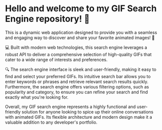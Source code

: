 <h1>Hello and welcome to my GIF Search Engine repository! 🎉</h1>

<p>This is a dynamic web application designed to provide you with a seamless and engaging way to discover and share your favorite animated images! 🚀</p>

<p>💻 Built with modern web technologies, this search engine leverages a robust API to deliver a comprehensive selection of high-quality GIFs that cater to a wide range of interests and preferences.</p>

<p>🔍 The search engine interface is sleek and user-friendly, making it easy to find and select your preferred GIFs. Its intuitive search bar allows you to enter keywords or phrases and retrieve relevant search results quickly. Furthermore, the search engine offers various filtering options, such as popularity and category, to ensure you can refine your search and find exactly what you're looking for.</p>

<p>Overall, my GIF search engine represents a highly functional and user-friendly solution for anyone looking to spice up their online conversations with animated GIFs. Its flexible architecture and modern design make it a valuable addition to any developer's portfolio.</p>
